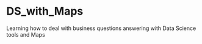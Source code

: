 # DS_with_Maps
Learning how to deal with business questions answering with Data Science tools and Maps
